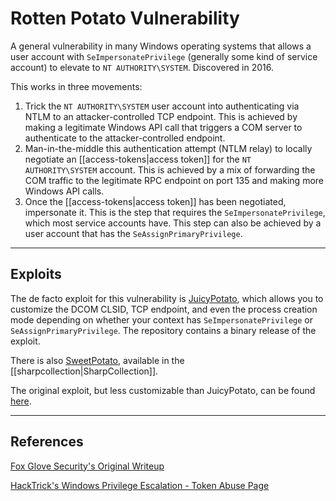 # Rotten Potato Vulnerability

A general vulnerability in many Windows operating systems that allows a user account with `SeImpersonatePrivilege` (generally some kind of service account) to elevate to `NT AUTHORITY\SYSTEM`. Discovered in 2016.

This works in three movements:

1. Trick the `NT AUTHORITY\SYSTEM` user account into authenticating via NTLM to an attacker-controlled TCP endpoint. This is achieved by making a legitimate Windows API call that triggers a COM server to authenticate to the attacker-controlled endpoint.
2. Man-in-the-middle this authentication attempt (NTLM relay) to locally negotiate an [[access-tokens|access token]] for the `NT AUTHORITY\SYSTEM` account. This is achieved by a mix of forwarding the COM traffic to the legitimate RPC endpoint on port 135 and making more Windows API calls.
3. Once the [[access-tokens|access token]] has been negotiated, impersonate it. This is the step that requires the `SeImpersonatePrivilege`, which most service accounts have. This step can also be achieved by a user account that has the `SeAssignPrimaryPrivilege`.

---

## Exploits

The de facto exploit for this vulnerability is [JuicyPotato](https://github.com/ohpe/juicy-potato), which allows you to customize the DCOM CLSID, TCP endpoint, and even the process creation mode depending on whether your context has `SeImpersonatePrivilege` or `SeAssignPrimaryPrivilege`. The repository contains a binary release of the exploit.

There is also [SweetPotato](https://github.com/CCob/SweetPotato), available in the [[sharpcollection|SharpCollection]].

The original exploit, but less customizable than JuicyPotato, can be found [here](https://github.com/breenmachine/RottenPotatoNG).

---

## References

[Fox Glove Security's Original Writeup](https://foxglovesecurity.com/2016/09/26/rotten-potato-privilege-escalation-from-service-accounts-to-system/)

[HackTrick's Windows Privilege Escalation - Token Abuse Page](https://book.hacktricks.xyz/windows/windows-local-privilege-escalation/privilege-escalation-abusing-tokens)
